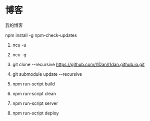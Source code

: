 # 博客

我的博客

npm install -g npm-check-updates

1. ncu -u
2. ncu -g

3. git clone --recursive https://github.com/l1Dan/l1dan.github.io.git
4. git submodule update --recursive
5. npm run-script build
6. npm run-script clean
7. npm run-script server
8. npm run-script deploy
